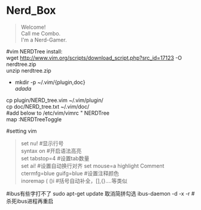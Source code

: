 # Nerd_Box
> Welcome!  
Call me Combo.  
I'm a Nerd-Gamer.  

#vim NERDTree install:	
wget http://www.vim.org/scripts/download_script.php?src_id=17123 -O nerdtree.zip   
unzip nerdtree.zip  
  
* mkdir -p ~/.vim/{plugin,doc}   
_adada_

cp plugin/NERD_tree.vim ~/.vim/plugin/  
cp doc/NERD_tree.txt ~/.vim/doc/  
#add below to /etc/vim/vimrc
" NERDTree  
map <F10> :NERDTreeToggle<CR>  

#setting vim
>set nu!									#显示行号  
syntax on									#开启语法高亮  
set tabstop=4								#设置tab数量  
set ai!										#设置自动换行对齐
set mouse=a
highlight Comment ctermfg=blue guifg=blue	#设置注释颜色  
inoremap ( ()<ESC>i							#括号自动补全，[],{}....等类似  

#ibus有些字打不了
sudo apt-get update
取消简拼勾选
ibus-daemon -d -x -r						#杀死ibus进程再重启  


